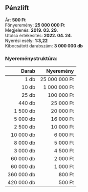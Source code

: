 ## Pénzlift

Ár: **500 Ft**<br/>
Főnyeremény: **25 000 000 Ft**<br/>
Megjelenés: **2019. 03. 29.**<br/>
Utolsó értékesítés: **2022. 04. 24.**<br/>
Nyerési esély: **1:3,22**<br/>
Kibocsátott darabszám: **3 000 000 db**<br/>

### Nyereménystruktúra:
Darab|Nyeremény
---:|---:
1 db|25 000 000 Ft
10 db|1 000 000 Ft
25 db|100 000 Ft
440 db|25 000 Ft
1 500 db|20 000 Ft
5 000 db|16 000 Ft
2 500 db|10 000 Ft
10 000 db|6 000 Ft
8 000 db|5 000 Ft
3 000 db|4 500 Ft
60 000 db|2 000 Ft
60 000 db|1 000 Ft
360 000 db|800 Ft
420 000 db|500 Ft
